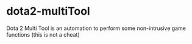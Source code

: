 # dota2-multiTool
Dota 2 Multi Tool is an automation to perform some non-intrusive game functions (this is not a cheat)
